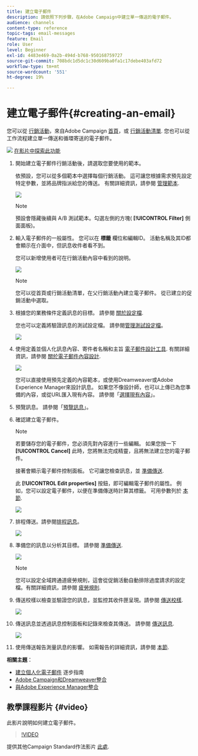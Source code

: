 ```yaml
---
title: 建立電子郵件
description: 請依照下列步驟，在Adobe Campaign中建立單一傳送的電子郵件。
audience: channels
content-type: reference
topic-tags: email-messages
feature: Email
role: User
level: Beginner
exl-id: 4483e469-0a2b-494d-b768-950168759727
source-git-commit: 708bdc1d5dc1c30d609ba0fa1c17debe403afd72
workflow-type: tm+mt
source-wordcount: '551'
ht-degree: 19%

---
```


# 建立電子郵件{#creating-an-email}

您可以從 [行銷活動](../../start/using/marketing-activities.md#creating-a-marketing-activity)，來自Adobe Campaign [首頁](../../start/using/interface-description.md#home-page)，或 [行銷活動清單](../../start/using/marketing-activities.md#about-marketing-activities). 您也可以從工作流程建立單一傳送和循環寄送的電子郵件。

![](assets/do-not-localize/how-to-video.png) [在影片中探索此功能](#video)

1. 開始建立電子郵件行銷活動後，請選取您要使用的範本。

   依預設，您可以從多個範本中選擇每個行銷活動。 這可讓您根據需求預先設定特定參數，並將品牌指派給您的傳送。 有關詳細資訊，請參閱 [管理範本](../../start/using/marketing-activity-templates.md).

   ![](assets/email_creation_1.png)

   >[!NOTE]
   >
   >預設會隱藏後續與 A/B 測試範本。勾選左側的方塊( **[!UICONTROL Filter]** 側面面板)。

1. 輸入電子郵件的一般屬性。 您可以在 **標籤** 欄位和編輯ID。 活動名稱及其ID都會顯示在介面中，但訊息收件者看不到。

   您可以新增使用者可在行銷活動內容中看到的說明。

   ![](assets/email_creation_2.png)

   >[!NOTE]
   >
   >您可以從首頁或行銷活動清單，在父行銷活動內建立電子郵件。 從已建立的促銷活動中選取。

1. 根據您的業務條件定義訊息的目標。 請參閱 [關於設定檔](../../audiences/using/about-profiles.md).

   您也可以定義將驗證訊息的測試設定檔。 請參閱[管理測試設定檔](../../audiences/using/managing-test-profiles.md)。

   ![](assets/email_creation_3.png)

1. 使用定義並個人化訊息內容、寄件者名稱和主旨 [電子郵件設計工具](../../designing/using/designing-content-in-adobe-campaign.md). 有關詳細資訊，請參閱 [關於電子郵件內容設計](../../designing/using/designing-content-in-adobe-campaign.md).

   ![](assets/email_creation_4.png)

   您可以直接使用預先定義的內容範本，或使用Dreamweaver或Adobe Experience Manager來設計訊息。 如果您不像設計師，也可以上傳已為您準備的內容，或從URL匯入現有內容。 請參閱「[選擇現有內容](../../designing/using/using-existing-content.md)」。

1. 預覽訊息。 請參閱「[預覽訊息](../../sending/using/previewing-messages.md)」。
1. 確認建立電子郵件。

   >[!NOTE]
   >
   >若要儲存您的電子郵件，您必須先對內容進行一些編輯。 如果您按一下 **[!UICONTROL Cancel]** 此時，您將無法完成精靈，且將無法建立您的電子郵件。

   接著會顯示電子郵件控制面板。 它可讓您檢查訊息，並 [準備傳送](../../sending/using/preparing-the-send.md).

   此 **[!UICONTROL Edit properties]** 按鈕，即可編輯電子郵件的屬性。 例如，您可以設定電子郵件，以便在準備傳送時計算其標籤。  可用參數列於 [本節](../../administration/using/configuring-email-channel.md#list-of-email-properties).

   ![](assets/delivery_dashboard_2.png)

1. 排程傳送。請參閱[排程訊息](../../sending/using/about-scheduling-messages.md)。

   ![](assets/delivery_planning.png)

1. 準備您的訊息以分析其目標。 請參閱 [準備傳送](../../sending/using/confirming-the-send.md).

   ![](assets/preparing_delivery_2.png)

   >[!NOTE]
   >
   >您可以設定全域跨通道疲勞規則，這會從促銷活動自動排除過度請求的設定檔。有關詳細資訊，請參閱 [疲勞規則](../../sending/using/fatigue-rules.md).

1. 傳送校樣以檢查並驗證您的訊息，並監控其收件匣呈現。請參閱 [傳送校樣](../../sending/using/sending-proofs.md).

   ![](assets/bat_select.png)

1. 傳送訊息並透過訊息控制面板和記錄來檢查其傳送。 請參閱 [傳送訊息](../../sending/using/confirming-the-send.md).

   ![](assets/confirm_delivery.png)

1. 使用傳送報告測量訊息的影響。 如需報告的詳細資訊，請參閱 [本節](../../reporting/using/about-dynamic-reports.md).

**相關主題**：

* [建立個人化電子郵件](../../channels/using/key-steps-to-send-a-message.md) 逐步指南
* [Adobe Campaign和Dreamweaver整合](../../designing/using/using-integrations.md#editing-content-in-dreamweaver)
* [與Adobe Experience Manager整合](../../integrating/using/integrating-with-experience-manager.md)

## 教學課程影片 {#video}

此影片說明如何建立電子郵件。

>[!VIDEO](https://video.tv.adobe.com/v/23721?quality=12)

提供其他Campaign Standard作法影片 [此處](https://experienceleague.adobe.com/docs/campaign-standard-learn/tutorials/overview.html?lang=zh-Hant).
